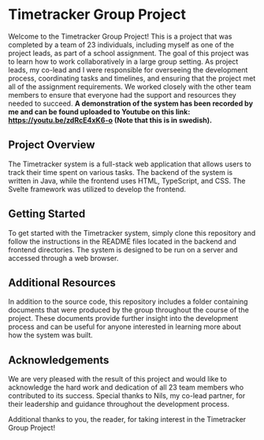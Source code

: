 # Timetracker Group Project
Welcome to the Timetracker Group Project! This is a project that was completed by a team of 23 individuals, including myself as one of the project leads, as part of a school assignment. The goal of this project was to learn how to work collaboratively in a large group setting.
As project leads, my co-lead and I were responsible for overseeing the development process, coordinating tasks and timelines, and ensuring that the project met all of the assignment requirements. We worked closely with the other team members to ensure that everyone had the support and resources they needed to succeed. 
**A demonstration of the system has been recorded by me and can be found uploaded to Youtube on this link: https://youtu.be/zdRcE4xK6-o (Note that this is in swedish).**

## Project Overview
The Timetracker system is a full-stack web application that allows users to track their time spent on various tasks. The backend of the system is written in Java, while the frontend uses HTML, TypeScript, and CSS. The Svelte framework was utilized to develop the frontend.

## Getting Started
To get started with the Timetracker system, simply clone this repository and follow the instructions in the README files located in the backend and frontend directories. The system is designed to be run on a server and accessed through a web browser.

## Additional Resources
In addition to the source code, this repository includes a folder containing documents that were produced by the group throughout the course of the project. These documents provide further insight into the development process and can be useful for anyone interested in learning more about how the system was built.

## Acknowledgements
We are very pleased with the result of this project and would like to acknowledge the hard work and dedication of all 23 team members who contributed to its success. Special thanks to Nils, my co-lead partner, for their leadership and guidance throughout the development process.

Additional thanks to you, the reader, for taking interest in the Timetracker Group Project!
